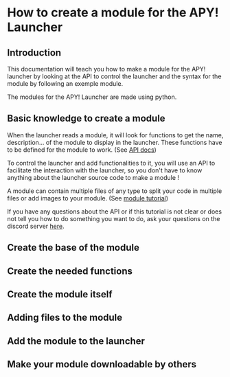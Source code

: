# How to create a module for the APY! Launcher

## Introduction

This documentation will teach you how to make a module for the APY! launcher by looking at the API to control the launcher and the syntax for the module by following an exemple module.

The modules for the APY! Launcher are made using python.


## Basic knowledge to create a module

When the launcher reads a module, it will look for functions to get the name, description... of the module to display in the launcher.
These functions have to be defined for the module to work.  (See [API docs](Launcher%20API.md#mandatory-functions))

To control the launcher and add functionalities to it, you will use an API to facilitate the interaction with the launcher, so you don't have to know anything about the launcher source code to make a module !

A module can contain multiple files of any type to split your code in multiple files or add images to your module.  (See [module tutorial](How%20to%20create%20a%20module.md#adding-files-to-the-module))

If you have any questions about the API or if this tutorial is not clear or does not tell you how to do something you want to do, ask your questions on the discord server [here](https://discord.gg/pHPkkpXhUV).


## Create the base of the module


## Create the needed functions


## Create the module itself


## Adding files to the module


## Add the module to the launcher


## Make your module downloadable by others
